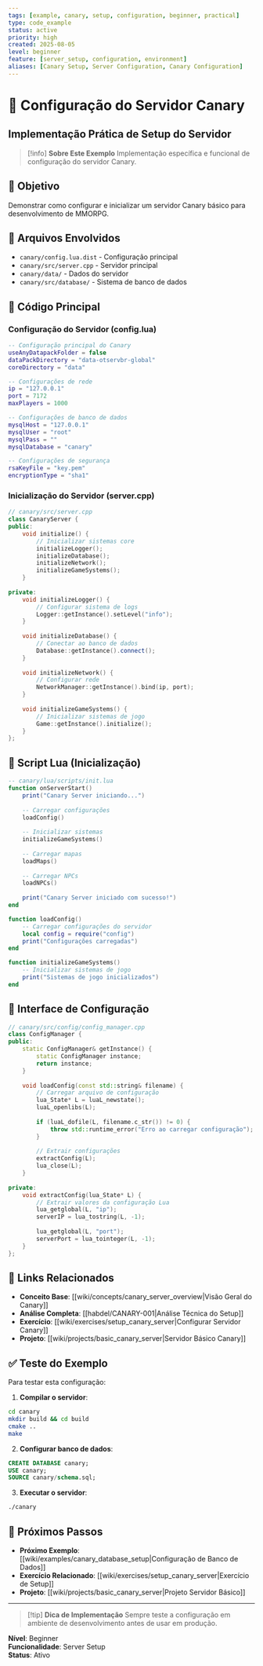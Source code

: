 ```yaml
---
tags: [example, canary, setup, configuration, beginner, practical]
type: code_example
status: active
priority: high
created: 2025-08-05
level: beginner
feature: [server_setup, configuration, environment]
aliases: [Canary Setup, Server Configuration, Canary Configuration]
---
```


# 🔧 Configuração do Servidor Canary
## Implementação Prática de Setup do Servidor

> [!info] **Sobre Este Exemplo**
> Implementação específica e funcional de configuração do servidor Canary.

## 🎯 **Objetivo**
Demonstrar como configurar e inicializar um servidor Canary básico para desenvolvimento de MMORPG.

## 📁 **Arquivos Envolvidos**
- `canary/config.lua.dist` - Configuração principal
- `canary/src/server.cpp` - Servidor principal
- `canary/data/` - Dados do servidor
- `canary/src/database/` - Sistema de banco de dados

## 🔧 **Código Principal**

### **Configuração do Servidor (config.lua)**
```lua
-- Configuração principal do Canary
useAnyDatapackFolder = false
dataPackDirectory = "data-otservbr-global"
coreDirectory = "data"

-- Configurações de rede
ip = "127.0.0.1"
port = 7172
maxPlayers = 1000

-- Configurações de banco de dados
mysqlHost = "127.0.0.1"
mysqlUser = "root"
mysqlPass = ""
mysqlDatabase = "canary"

-- Configurações de segurança
rsaKeyFile = "key.pem"
encryptionType = "sha1"
```

### **Inicialização do Servidor (server.cpp)**
```cpp
// canary/src/server.cpp
class CanaryServer {
public:
    void initialize() {
        // Inicializar sistemas core
        initializeLogger();
        initializeDatabase();
        initializeNetwork();
        initializeGameSystems();
    }
    
private:
    void initializeLogger() {
        // Configurar sistema de logs
        Logger::getInstance().setLevel("info");
    }
    
    void initializeDatabase() {
        // Conectar ao banco de dados
        Database::getInstance().connect();
    }
    
    void initializeNetwork() {
        // Configurar rede
        NetworkManager::getInstance().bind(ip, port);
    }
    
    void initializeGameSystems() {
        // Inicializar sistemas de jogo
        Game::getInstance().initialize();
    }
};
```

## 🔧 **Script Lua (Inicialização)**
```lua
-- canary/lua/scripts/init.lua
function onServerStart()
    print("Canary Server iniciando...")
    
    -- Carregar configurações
    loadConfig()
    
    -- Inicializar sistemas
    initializeGameSystems()
    
    -- Carregar mapas
    loadMaps()
    
    -- Carregar NPCs
    loadNPCs()
    
    print("Canary Server iniciado com sucesso!")
end

function loadConfig()
    -- Carregar configurações do servidor
    local config = require("config")
    print("Configurações carregadas")
end

function initializeGameSystems()
    -- Inicializar sistemas de jogo
    print("Sistemas de jogo inicializados")
end
```

## 🔧 **Interface de Configuração**
```cpp
// canary/src/config/config_manager.cpp
class ConfigManager {
public:
    static ConfigManager& getInstance() {
        static ConfigManager instance;
        return instance;
    }
    
    void loadConfig(const std::string& filename) {
        // Carregar arquivo de configuração
        lua_State* L = luaL_newstate();
        luaL_openlibs(L);
        
        if (luaL_dofile(L, filename.c_str()) != 0) {
            throw std::runtime_error("Erro ao carregar configuração");
        }
        
        // Extrair configurações
        extractConfig(L);
        lua_close(L);
    }
    
private:
    void extractConfig(lua_State* L) {
        // Extrair valores da configuração Lua
        lua_getglobal(L, "ip");
        serverIP = lua_tostring(L, -1);
        
        lua_getglobal(L, "port");
        serverPort = lua_tointeger(L, -1);
    }
};
```

## 🔗 **Links Relacionados**
- **Conceito Base**: [[wiki/concepts/canary_server_overview|Visão Geral do Canary]]
- **Análise Completa**: [[habdel/CANARY-001|Análise Técnica do Setup]]
- **Exercício**: [[wiki/exercises/setup_canary_server|Configurar Servidor Canary]]
- **Projeto**: [[wiki/projects/basic_canary_server|Servidor Básico Canary]]

## ✅ **Teste do Exemplo**
Para testar esta configuração:

1. **Compilar o servidor**:
```bash
cd canary
mkdir build && cd build
cmake ..
make
```

2. **Configurar banco de dados**:
```sql
CREATE DATABASE canary;
USE canary;
SOURCE canary/schema.sql;
```

3. **Executar o servidor**:
```bash
./canary
```

## 🎯 **Próximos Passos**
- **Próximo Exemplo**: [[wiki/examples/canary_database_setup|Configuração de Banco de Dados]]
- **Exercício Relacionado**: [[wiki/exercises/setup_canary_server|Exercício de Setup]]
- **Projeto**: [[wiki/projects/basic_canary_server|Projeto Servidor Básico]]

---

> [!tip] **Dica de Implementação**
> Sempre teste a configuração em ambiente de desenvolvimento antes de usar em produção.

**Nível**: Beginner  
**Funcionalidade**: Server Setup  
**Status**: Ativo 